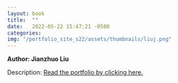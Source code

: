 ```yaml
---
layout: book
title:  ""
date:   2022-05-22 15:47:21 -0500
categories:
img: "/portfolio_site_s22/assets/thumbnails/liuj.png"
---
```


<b>Author: Jianzhuo Liu</b>

Description:
<a href="https://data-viz.it.wisc.edu/content/4fb174b7-0dfa-4dfd-862b-a7c064e73982">Read the portfolio by clicking here.</a>

[jekyll-docs]: https://jekyllrb.com/docs/home
[jekyll-gh]:   https://github.com/jekyll/jekyll
[jekyll-talk]: https://talk.jekyllrb.com/
